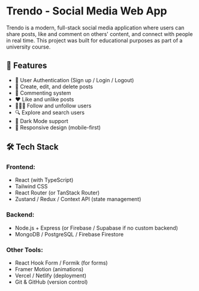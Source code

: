 # Trendo - Social Media Web App

Trendo is a modern, full-stack social media application where users can share posts, like and comment on others' content, and connect with people in real time. This project was built for educational purposes as part of a university course.

## 🚀 Features

- 🔐 User Authentication (Sign up / Login / Logout)
- 📝 Create, edit, and delete posts
- 💬 Commenting system
- ❤️ Like and unlike posts
- 🧑‍🤝‍🧑 Follow and unfollow users
- 🔍 Explore and search users
- 🌙 Dark Mode support
- 📱 Responsive design (mobile-first)

## 🛠 Tech Stack

### Frontend:

- React (with TypeScript)
- Tailwind CSS
- React Router (or TanStack Router)
- Zustand / Redux / Context API (state management)

### Backend:

- Node.js + Express (or Firebase / Supabase if no custom backend)
- MongoDB / PostgreSQL / Firebase Firestore

### Other Tools:

- React Hook Form / Formik (for forms)
- Framer Motion (animations)
- Vercel / Netlify (deployment)
- Git & GitHub (version control)
